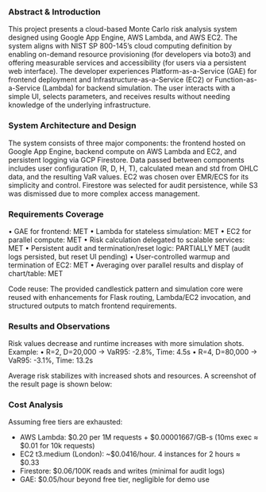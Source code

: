 ### Abstract & Introduction
This project presents a cloud-based Monte Carlo risk analysis system designed using Google App Engine, AWS Lambda, and AWS EC2. The system aligns with NIST SP 800-145’s cloud computing definition by enabling on-demand resource provisioning (for developers via boto3) and offering measurable services and accessibility (for users via a persistent web interface). The developer experiences Platform-as-a-Service (GAE) for frontend deployment and Infrastructure-as-a-Service (EC2) or Function-as-a-Service (Lambda) for backend simulation. The user interacts with a simple UI, selects parameters, and receives results without needing knowledge of the underlying infrastructure.
### System Architecture and Design
The system consists of three major components: the frontend hosted on Google App Engine, backend compute on AWS Lambda and EC2, and persistent logging via GCP Firestore. Data passed between components includes user configuration (R, D, H, T), calculated mean and std from OHLC data, and the resulting VaR values. EC2 was chosen over EMR/ECS for its simplicity and control. Firestore was selected for audit persistence, while S3 was dismissed due to more complex access management.
### Requirements Coverage
• GAE for frontend: MET
• Lambda for stateless simulation: MET
• EC2 for parallel compute: MET
• Risk calculation delegated to scalable services: MET
• Persistent audit and termination/reset logic: PARTIALLY MET (audit logs persisted, but reset UI pending)
• User-controlled warmup and termination of EC2: MET
• Averaging over parallel results and display of chart/table: MET

Code reuse: The provided candlestick pattern and simulation core were reused with enhancements for Flask routing, Lambda/EC2 invocation, and structured outputs to match frontend requirements.
### Results and Observations
Risk values decrease and runtime increases with more simulation shots. Example:
• R=2, D=20,000 → VaR95: -2.8%, Time: 4.5s
• R=4, D=80,000 → VaR95: -3.1%, Time: 13.2s

Average risk stabilizes with increased shots and resources. A screenshot of the result page is shown below:
 
### Cost Analysis
Assuming free tiers are exhausted:
- AWS Lambda: $0.20 per 1M requests + $0.00001667/GB-s (10ms exec ≈ $0.01 for 10k requests)
- EC2 t3.medium (London): ~$0.0416/hour. 4 instances for 2 hours ≈ $0.33
- Firestore: $0.06/100K reads and writes (minimal for audit logs)
- GAE: $0.05/hour beyond free tier, negligible for demo use

